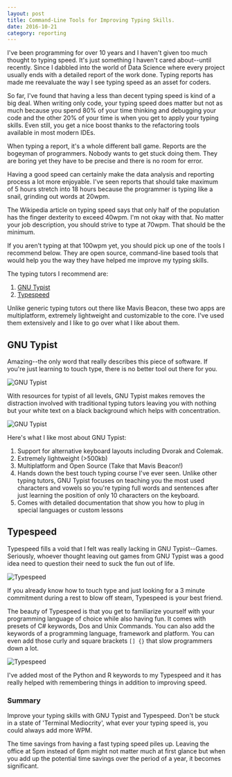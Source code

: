 ```yaml
---
layout: post
title: Command-Line Tools for Improving Typing Skills.
date: 2016-10-21
category: reporting
---
```

I've been programming for over 10 years and I haven't given too much thought to
typing speed. It's just something I haven't cared about--until recently.
Since I dabbled into the world of Data Science where every project usually ends
with a detailed report of the work done. Typing reports has made me reevaluate
the way I see typing speed as an asset for coders.

So far, I've found that having a less than decent typing speed is kind of a big
deal. When writing only code, your typing speed does matter but not as much
because you spend 80% of your time thinking and debugging your code and the
other 20% of your time is when you get to apply your typing skills. Even still,
you get a nice boost thanks to the refactoring tools available in most modern
IDEs.

When typing a report, it's a whole different ball game. Reports are the bogeyman
of programmers. Nobody wants to get stuck doing them. They are boring yet they
have to be precise and there is no room for error.

Having a good speed can certainly make the data analysis and reporting process a lot more enjoyable. I've
seen reports that should take maximum of 5 hours stretch into 18 hours because
the programmer is typing like a snail, grinding out words at 20wpm.

The Wikipedia article on typing speed says that only half of the
population has the finger dexterity to exceed 40wpm. I'm not okay with that.
No matter your job description, you should strive to type at 70wpm. That should
be the minimum.

If you aren't typing at that 100wpm yet, you should pick up one
of the tools I recommend below. They are open source, command-line based tools
that would help you the way they have helped me improve my typing skills.

The typing tutors I recommend are:

1. [GNU Typist]()
2. [Typespeed]()

Unlike generic typing tutors out there like Mavis Beacon, these two apps are
multiplatform, extremely lightweight and customizable to the core. I've used
them extensively and I like to go over what I like about them.

## GNU Typist

Amazing--the only word that really describes this piece of software. If you're
just learning to touch type, there is no better tool out there for you.

![GNU Typist]({{site.baseurl}}/assets/images/GNU-Typist-1.jpg)

With resources for typist of all levels, GNU Typist makes removes the distraction
involved with traditional typing tutors leaving you with nothing but your white
text on a black background which helps with concentration.

![GNU Typist]({{site.baseurl}}/assets/images/GNU-Typist.jpg)

Here's what I like most about GNU Typist:

1. Support for alternative keyboard layouts including Dvorak and Colemak.
2. Extremely lightweight (>500kb)
3. Multiplatform and Open Source (Take that Mavis Beacon!)
4. Hands down the best touch typing course I've ever seen. Unlike other typing
tutors, GNU Typist focuses on teaching you the most used characters and vowels
so you're typing full words and sentences after just learning the position of only
10 characters on the keyboard.
5. Comes with detailed documentation that show you how to plug in special
languages or custom lessons

## Typespeed

Typespeed fills a void that I felt was really lacking in GNU Typist--Games.
Seriously, whoever thought leaving out games from GNU Typist was a good idea
need to question their need to suck the fun out of life.

![Typespeed]({{site.baseurl}}/assets/images/Typespeed.jpg)

If you already know how to touch type and just looking for a 3 minute commitment
during a rest to blow off steam, Typespeed is your best friend.

The beauty of Typespeed is that you get to familiarize yourself with your
programming language of choice while also having fun. It comes with presets of
C# keywords, Dos and Unix Commands. You can also add the keywords of a programming
language, framework and platform. You can even add those curly and square brackets
`[] {}` that slow programmers down a lot.

![Typespeed]({{site.baseurl}}/assets/images/Typespeed-2.jpg)

I've added most of the Python and R keywords to my Typespeed and it has really
helped with remembering things in addition to improving speed.

### Summary

Improve your typing skills with GNU Typist and Typespeed. Don't be stuck in a
state of 'Terminal Mediocrity', what ever your typing speed is, you could always
add more WPM.

The time savings from having a fast typing speed piles up. Leaving
the office at 5pm instead of 6pm might not matter much at first glance but when
you add up the potential time savings over the period of a year, it becomes
significant.

